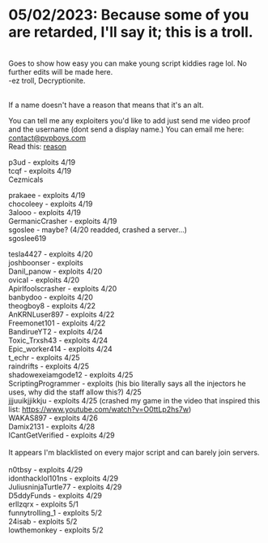 <h1>05/02/2023: Because some of you are retarded, I'll say it; this is a troll.</h1> <br />
Goes to show how easy you can make young script kiddies rage lol. No further edits will be made here. <br />
-ez troll, Decryptionite.
<br />
<br />


If a name doesn't have a reason that means that it's an alt.

You can tell me any exploiters you'd like to add just send me video proof and the username (dont send a display name.) 
You can email me here: contact@pvpboys.com
<br />
Read this: <a href="reason">reason</a>
<br />


p3ud - exploits 4/19 <br />
tcqf - exploits 4/19 <br />
Cezmicals

prakaee - exploits 4/19 <br />
chocoleey - exploits 4/19 <br /> 
3alooo - exploits 4/19 <br />
GermanicCrasher - exploits 4/19 <br />
sgoslee - maybe? (4/20 readded, crashed a server...) <br />
sgoslee619  <br />

tesla4427 - exploits 4/20 <br />
joshboonser - exploits <br />
Danil_panow - exploits 4/20 <br />
ovicaI - exploits 4/20 <br />
Apirlfoolscrasher - exploits 4/20 <br />
banbydoo - exploits 4/20 <br />
theogboy8 - exploits 4/22 <br />
AnKRNLuser897 - exploits 4/22 <br />
Freemonet101 - exploits 4/22 <br />
BandirueYT2 -  exploits 4/24 <br />
Toxic_Trxsh43 - exploits 4/24 <br />
Epic_worker414 - exploits 4/24 <br />
t_echr - exploits 4/25 <br />
raindrifts - exploits 4/25 <br />
shadowexeiamgode12 - exploits 4/25 <br />
ScriptingProgrammer - exploits (his bio literally says all the injectors he uses, why did the staff allow this?) 4/25 <br /> 
jjjuuikjjikkju - exploits 4/25 (crashed my game in the video that inspired this list: https://www.youtube.com/watch?v=O0ttLp2hs7w) <br />
WAKAS897 - exploits 4/26 <br />
Damix2131 - exploits 4/28 <br />
ICantGetVerified - exploits 4/29 <br />
<br />
It appears I'm blacklisted on every major script and can barely join servers. <br />
<br />
n0tbsy - exploits 4/29 <br />
idonthacklol101ns - exploits 4/29 <br />
JuliusninjaTurtle77 - exploits 4/29 <br />
D5ddyFunds - exploits 4/29 <br />
erllzqrx - exploits 5/1 <br />
funnytrolling_1 - exploits 5/2 <br />
24isab - exploits 5/2 <br />
lowthemonkey - exploits 5/2 <br />

